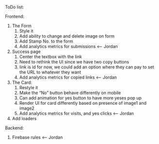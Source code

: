 ToDo list:

Frontend:
1. The Form
    1. Style it
    2. Add ability to change and delete image on form
    3. Add Stamp No. to the form
    4. Add analytics metrics for submissions <-- Jordan
2. Success page
    1. Center the textbox with the link
    2. Need to rethink the UI since we have two copy buttons
    3. link is id for now, we could add an option where they can pay to set the URL to whatever they want
    4. Add analytics metrics for copied links <-- Jordan
3. The Card:
    1. Restyle it
    2. Make the “No” button behave differently on mobile
    3. Can add animation for yes button to have more yeses pop up
    4. Render UI for card differently based on presence of image1 and image2
    5. Add analytics metrics for visits, and yes clicks <-- Jordan
4. Add loaders

Backend:
1. Firebase rules <-- Jordan